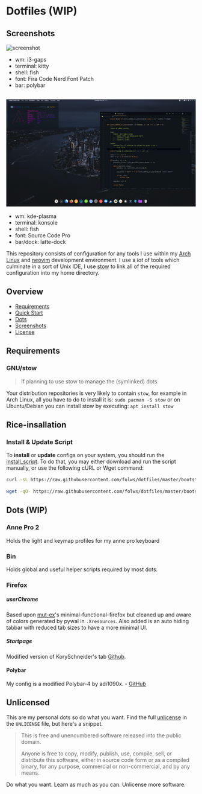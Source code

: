 
# Dotfiles (WIP)

## Screenshots
![screenshot](demo.png)
+ wm: i3-gaps
+ terminal: kitty
+ shell: fish
+ font: Fira Code Nerd Font Patch
+ bar: polybar
##
![screenshot2](demokde.png)
+ wm: kde-plasma
+ terminal: konsole
+ shell: fish
+ font: Source Code Pro
+ bar/dock: latte-dock

This repository consists of configuration for any tools I use within my [Arch Linux][arch] and [neovim][] development environment.
I use a *lot* of tools which culminate in a sort of Unix IDE,
I use [stow][] to link all of the required configuration into my home directory.

## Overview
- [Requirements](#requirements)
- [Quick Start](#quick-start)
- [Dots](#dots)
- [Screenshots](#screenshots)
- [License](#unlicense)
## Requirements

### GNU/stow
> If planning to use stow to manage the (symlinked) dots

Your distribution repositories is very likely to contain `stow`, for example in Arch Linux, all you have to do to install it is:
`sudo pacman -S stow`
or on Ubuntu/Debian you can install stow by executing:
`apt install stow`

## Rice-insallation

### Install & Update Script
To **install** or **update** configs on your system, you should run the [install_script][]. To do that, you may either download and run the script manually, or use the following cURL or Wget command:
```sh
curl -sL https://raw.githubusercontent.com/folws/dotfiles/master/bootstrap | bash
```

```sh
wget -qO- https://raw.githubusercontent.com/folws/dotfiles/master/bootstrap | bash
```

## Dots (WIP)

### Anne Pro 2
Holds the light and keymap profiles for my anne pro keyboard

### Bin
Holds global and useful helper scripts required by most dots.

### Firefox
##### userChrome
Based upon [mut-ex]'s minimal-functional-firefox but cleaned up and aware of colors generated by pywal in `.Xresources`. Also added is an auto hiding tabbar with reduced tab sizes to have a more minimal UI.

##### Startpage
Modified version of KorySchneider's tab [Github][tab].

#### Polybar

My config is a modified Polybar-4 by adi1090x. - [GitHub][adi1090x]


## Unlicensed

This are my personal dots so do what you want.
Find the full [unlicense][] in the `UNLICENSE` file, but here's a snippet.

>This is free and unencumbered software released into the public domain.
>
>Anyone is free to copy, modify, publish, use, compile, sell, or distribute this software, either in source code form or as a compiled binary, for any purpose, commercial or non-commercial, and by any means.

Do what you want. Learn as much as you can. Unlicense more software.

[install_script]: https://raw.githubusercontent.com/folws/dotfiles/master/install
[unlicense]: http://unlicense.org/
[arch]: https://www.archlinux.org/
[stow]: http://www.gnu.org/software/stow/
[yay]: https://github.com/Jguer/yay
[aur]: https://aur.archlinux.org/
[picom]: https://wiki.archlinux.org/index.php/Picom
[fish]: http://fishshell.com/
[neovim]: https://neovim.io/
[mut-ex]: https://github.com/mut-ex/minimal-functional-fox
[tab]: https://github.com/KorySchneider/tab
[adi1090x]: https://github.com/adi1090x/polybar-themes
